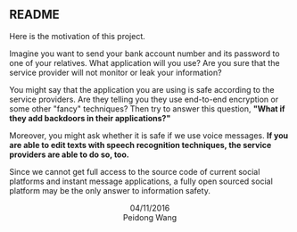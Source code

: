 ## README

Here is the motivation of this project.

Imagine you want to send your bank account number and its password to one of your relatives. What application will you use? Are you sure that the service provider will not monitor or leak your information?

You might say that the application you are using is safe according to the service providers. Are they telling you they use end-to-end encryption or some other "fancy" techniques? Then try to answer this question, **"What if they add backdoors in their applications?"**

Moreover, you might ask whether it is safe if we use voice messages. **If you are able to edit texts with speech recognition techniques, the service providers are able to do so, too.**

Since we cannot get full access to the source code of current social platforms and instant message applications, a fully open sourced social platform may be the only answer to information safety.

<p align='center'>04/11/2016<br>Peidong Wang</p>
